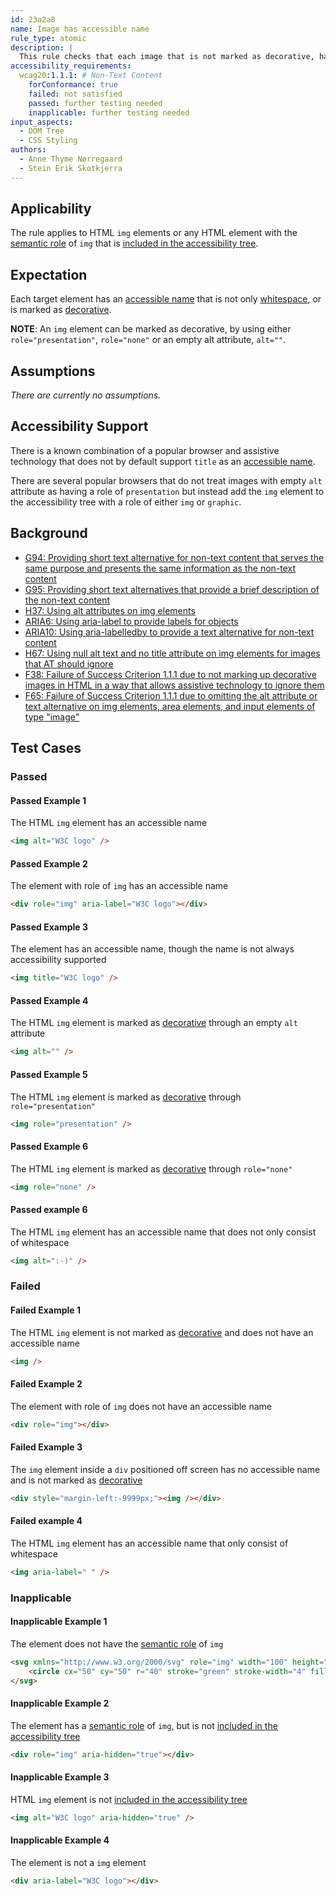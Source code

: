 ```yaml
---
id: 23a2a8
name: Image has accessible name
rule_type: atomic
description: |
  This rule checks that each image that is not marked as decorative, has an accessible name
accessibility_requirements:
  wcag20:1.1.1: # Non-Text Content
    forConformance: true
    failed: not satisfied
    passed: further testing needed
    inapplicable: further testing needed
input_aspects:
  - DOM Tree
  - CSS Styling
authors:
  - Anne Thyme Nørregaard
  - Stein Erik Skotkjerra
---
```


## Applicability

The rule applies to HTML `img` elements or any HTML element with the [semantic role](#semantic-role) of `img` that is [included in the accessibility tree](#included-in-the-accessibility-tree).

## Expectation

Each target element has an [accessible name](#accessible-name) that is not only [whitespace](#whitespace), or is marked as [decorative](#decorative).

**NOTE**: An `img` element can be marked as decorative, by using either `role="presentation"`, `role="none"` or an empty alt attribute, `alt=""`.

## Assumptions

_There are currently no assumptions._

## Accessibility Support

There is a known combination of a popular browser and assistive technology that does not by default support `title` as an [accessible name](#accessible-name).

There are several popular browsers that do not treat images with empty `alt` attribute as having a role of `presentation` but instead add the `img` element to the accessibility tree with a role of either `img` or `graphic`.

## Background

- [G94: Providing short text alternative for non-text content that serves the same purpose and presents the same information as the non-text content](https://www.w3.org/TR/2016/NOTE-WCAG20-TECHS-20161007/G94)
- [G95: Providing short text alternatives that provide a brief description of the non-text content](https://www.w3.org/TR/2016/NOTE-WCAG20-TECHS-20161007/G95)
- [H37: Using alt attributes on img elements](https://www.w3.org/TR/2016/NOTE-WCAG20-TECHS-20161007/H37)
- [ARIA6: Using aria-label to provide labels for objects](https://www.w3.org/TR/2016/NOTE-WCAG20-TECHS-20161007/ARIA6)
- [ARIA10: Using aria-labelledby to provide a text alternative for non-text content](https://www.w3.org/TR/2016/NOTE-WCAG20-TECHS-20161007/ARIA10)
- [H67: Using null alt text and no title attribute on img elements for images that AT should ignore](https://www.w3.org/TR/2016/NOTE-WCAG20-TECHS-20161007/H67)
- [F38: Failure of Success Criterion 1.1.1 due to not marking up decorative images in HTML in a way that allows assistive technology to ignore them](https://www.w3.org/TR/2016/NOTE-WCAG20-TECHS-20161007/F38)
- [F65: Failure of Success Criterion 1.1.1 due to omitting the alt attribute or text alternative on img elements, area elements, and input elements of type "image"](https://www.w3.org/TR/2016/NOTE-WCAG20-TECHS-20161007/F65)

## Test Cases

### Passed

#### Passed Example 1

The HTML `img` element has an accessible name

```html
<img alt="W3C logo" />
```

#### Passed Example 2

The element with role of `img` has an accessible name

```html
<div role="img" aria-label="W3C logo"></div>
```

#### Passed Example 3

The element has an accessible name, though the name is not always accessibility supported

```html
<img title="W3C logo" />
```

#### Passed Example 4

The HTML `img` element is marked as [decorative](#decorative) through an empty `alt` attribute

```html
<img alt="" />
```

#### Passed Example 5

The HTML `img` element is marked as [decorative](#decorative) through `role="presentation"`

```html
<img role="presentation" />
```

#### Passed Example 6

The HTML `img` element is marked as [decorative](#decorative) through `role="none"`

```html
<img role="none" />
```

#### Passed example 6

The HTML `img` element has an accessible name that does not only consist of whitespace

```html
<img alt=":-)" />
```

### Failed

#### Failed Example 1

The HTML `img` element is not marked as [decorative](#decorative) and does not have an accessible name

```html
<img />
```

#### Failed Example 2

The element with role of `img` does not have an accessible name

```html
<div role="img"></div>
```

#### Failed Example 3

The `img` element inside a `div` positioned off screen has no accessible name and is not marked as [decorative](#decorative)

```html
<div style="margin-left:-9999px;"><img /></div>
```

#### Failed example 4

The HTML `img` element has an accessible name that only consist of whitespace

```html
<img aria-label=" " />
```

### Inapplicable

#### Inapplicable Example 1

The element does not have the [semantic role](#semantic-role) of `img`

```html
<svg xmlns="http://www.w3.org/2000/svg" role="img" width="100" height="100">
	<circle cx="50" cy="50" r="40" stroke="green" stroke-width="4" fill="yellow" />
</svg>
```

#### Inapplicable Example 2

The element has a [semantic role](#semantic-role) of `img`, but is not [included in the accessibility tree](#included-in-the-accessibility-tree)

```html
<div role="img" aria-hidden="true"></div>
```

#### Inapplicable Example 3

HTML `img` element is not [included in the accessibility tree](#included-in-the-accessibility-tree)

```html
<img alt="W3C logo" aria-hidden="true" />
```

#### Inapplicable Example 4

The element is not a `img` element

```html
<div aria-label="W3C logo"></div>
```
